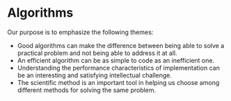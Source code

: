 # Algorithms

Our purpose is to emphasize the following themes:
- Good algorithms can make the difference between being able to solve a practical problem and not being able to address it at all.
- An efficient algorithm can be as simple to code as an inefficient one.
- Understanding the performance characteristics of implementation can be an interesting and satisfying intellectual challenge.
- The scientific method is an important tool in helping us choose among different methods for solving the same problem.